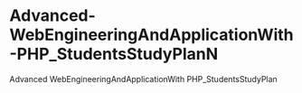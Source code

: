 # Advanced-WebEngineeringAndApplicationWith-PHP_StudentsStudyPlanN
Advanced WebEngineeringAndApplicationWith PHP_StudentsStudyPlan
